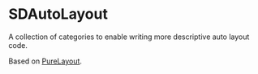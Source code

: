 SDAutoLayout
============

A collection of categories to enable writing more descriptive auto layout code.

Based on [PureLayout](https://github.com/smileyborg/PureLayout).
